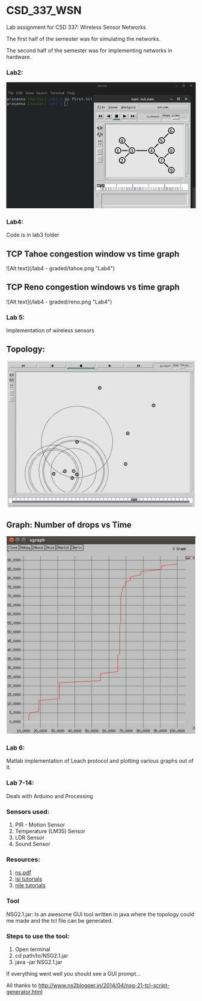 # CSD_337_WSN
Lab assignment for CSD 337: Wireless Sensor Networks

The first half of the semester was for simulating the networks. 

The second half of the semester was for implementing networks in hardware.

### Lab2:

![Alt text](/lab2/WSN_lab2.png "Lab2")

### Lab4:
Code is in lab3 folder

## TCP Tahoe congestion window vs time graph

![Alt text](/lab4 - graded/tahoe.png "Lab4")

## TCP Reno congestion windows vs time graph

![Alt text](/lab4 - graded/reno.png "Lab4")

### Lab 5:
Implementation of wireless sensors
## Topology:
![Alt text](/lab5/Topology.JPG "Lab5")
## Graph: Number of drops vs Time
![Alt text](/lab5/graph.JPG "Lab5")

### Lab 6:
Matlab implementation of Leach protocol and plotting various graphs out of it.

### Lab 7-14:
Deals with Arduino and Processing

### Sensors used:
1. PIR - Motion Sensor
2. Temperature (LM35) Sensor
3. LDR Sensor
4. Sound Sensor

### Resources:
1. <a href = "/ns.pdf">ns.pdf</a>
2. <a href = "http://www.isi.edu/nsnam/ns/tutorial/index.html"> isi tutorials</a>
3. <a href = "http://nile.wpi.edu/NS/">nile tutorials </a>

### Tool
NSG2.1.jar: Is an awesome GUI tool written in java where the topology could me made and the tcl file can be generated.

### Steps to use the tool:
1. Open terminal
2. cd path/to/NSG2.1.jar
3. java -jar NSG2.1.jar

If everything went well you should see a GUI prompt...

All thanks to http://www.ns2blogger.in/2014/04/nsg-21-tcl-script-generator.html
